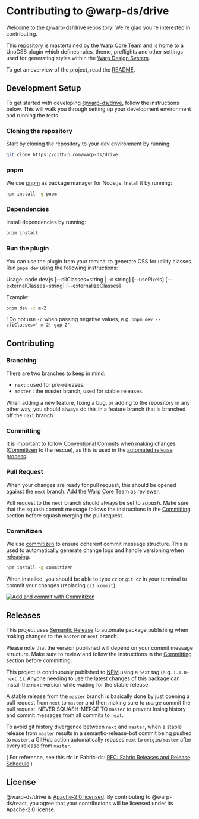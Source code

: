 # Contributing to @warp-ds/drive

Welcome to the [@warp-ds/drive](https://github.com/warp-ds/drive) repository!
We're glad you're interested in contributing.

This repository is mastertained by the [Warp Core Team](https://github.com/orgs/warp-ds/teams/warp-core-team)
and is home to a UnoCSS plugin which defines rules, theme, preflights and other settings used for generating styles within the
[Warp Design System](https://github.com/warp-ds/).

To get an overview of the project, read the [README](README.md).


## Development Setup

To get started with developing [@warp-ds/drive](https://github.com/warp-ds/drive), follow the instructions below.
This will walk you through setting up your development environment and running the tests.


### Cloning the repository

Start by cloning the repository to your dev environment by running:

```sh
git clone https://github.com/warp-ds/drive
```


### pnpm

We use [pnpm](https://pnpm.io/) as package manager for Node.js.
Install it by running:

```sh
npm install -g pnpm
```


### Dependencies

Install dependencies by running:

```sh
pnpm install
```


### Run the plugin

You can use the plugin from your teminal to generate CSS for utility classes.
Run `pnpm dev` using the following instructions:

Usage: node dev.js [--cliClasses=string | -c string] [--usePixels] [--externalClasses=string] [--externalizeClasses]

Example: 
```sh
pnpm dev -c m-2
```

! Do not use `-c` when passing negative values, e.g. `pnpm dev --cliClasses='-m-2! gap-2'`

## Contributing

### Branching

There are two branches to keep in mind:
- `next` : used for pre-releases.
- `master` : the master branch, used for stable releases.

When adding a new feature, fixing a bug, or adding to the repository in any other way,
you should always do this in a feature branch that is branched off the `next` branch.

### Committing

It is important to follow [Conventional Commits](https://www.conventionalcommits.org/) when making changes ([Commitizen](#commitizen) to the rescue),
as this is used in the [automated release process](#releases).

### Pull Request

When your changes are ready for pull request, this should be opened against the `next` branch.
Add the [Warp Core Team](https://github.com/orgs/warp-ds/teams/warp-core-team) as reviewer.

Pull request to the `next` branch should always be set to *squash*.
Make sure that the squash commit message follows the instructions in the [Committing](#committing) section before squash merging the pull request.

### Commitizen

We use [commitizen](https://github.com/commitizen/cz-cli) to ensure coherent commit message structure.
This is used to automatically generate change logs and handle versioning when [releasing](#releases).

```sh
npm install -g commitizen
```

When installed, you should be able to type `cz` or `git cz` in your terminal to commit your changes (replacing
`git commit`).

[![Add and commit with Commitizen](https://github.com/commitizen/cz-cli/raw/master/meta/screenshots/add-commit.png)](https://github.com/commitizen/cz-cli/raw/master/meta/screenshots/add-commit.png)


## Releases

This project uses [Semantic Release](https://github.com/semantic-release/semantic-release) to automate package
publishing when making changes to the `master` or `next` branch.

Please note that the version published will depend on your commit message structure.
Make sure to review and follow the instructions in the [Committing](#committing) section before committing.

This project is continuously published to [NPM](https://www.npmjs.com/package/@warp-ds/drive) using a `next` tag (e.g. `1.1.0-next.1`).
Anyone needing to use the latest changes of this package can install the `next` version while waiting for the stable release.

A stable release from the `master` branch is basically done by just opening a pull request from `next` to `master` and then making sure to *merge* commit the pull request.
NEVER SQUASH-MERGE TO `master` to prevent losing history and commit messages from all commits to `next`.

To avoid git history divergence between `next` and `master`,
when a stable release from `master` results in a semantic-release-bot commit being pushed to `master`,
a GitHub action automatically rebases `next` to `origin/master` after every release from `master`.

( For reference, see this rfc in Fabric-ds: [RFC: Fabric Releases and Release Schedule](https://github.com/fabric-ds/issues/blob/779d59723993c13d62374516259602d967da56ca/rfcs/0004-releases.md) )

## License

@warp-ds/drive is [Apache-2.0 licensed](https://github.com/warp-ds/react/blob/master/LICENSE).
By contributing to @warp-ds/react, you agree that your contributions will be licensed under its Apache-2.0 license.